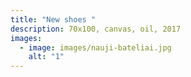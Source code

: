 ```yaml
---
title: "New shoes "
description: 70x100, canvas, oil, 2017
images:
  - image: images/nauji-bateliai.jpg
    alt: "1"
---
```

